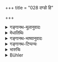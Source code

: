 +++
title = "028 दण्डो हि"

+++

<details><summary>गङ्गानथ-मूलानुवादः</summary>

Punishment, which is a tremendous force, hard to be controlled by persons with undisciplined minds, destroys the King who has swerved from duty, along with his relatives.—(28).
</details>

<details><summary>मेधातिथिः</summary>

**सुमहद्** यत् **तेजः** स **दण्डः** । **अकृतात्मभिः** शास्त्रेण गुरूपासनया सहजेन वा विनयेन ये ऽनभिविनीतास् तैर् **दुर्धरः**, न शक्यते सम्यक् प्रणेतुम् । नैवं मन्तव्यम्- "आज्ञामात्रेण दण्डः प्रणीयते, का तस्य दुर्धरता" । यतो यस् तत्र न जागर्ति प्रयत्नवान् न भवति तं प्रमादिनं **सबान्धवं** **दण्डो हन्ति** । न शरीरेण केवलेन राजा नश्यति, यावत् पुत्रपौत्राद्यन्वयेन सह ॥ ७.२८ ॥
</details>

<details><summary>गङ्गानथ-भाष्यानुवादः</summary>

Punishment is a tremendous force; and it cannot be properly administered by persons who have not been disciplined by the study of the scriptures and the service of teachers, or by inborn humility.

One should not entertain the idea that ‘punishment can be meted out by mere word of command, and there is no difficulty in controlling it; because if a King is not careful with regard to it, and does not devote special attention to it, he commits mistakes, and is, on that account, destroyed by the Punishment, along with hi relatives. The King is struck down not only physically by himself, but along with his whole family of sons and grandsons.—(28).
</details>

<details><summary>गङ्गानथ-टिप्पन्यः</summary>

This verse is quoted in *Vivādaratnākara* (p. 647) which adds that
punishment is called ‘*sumahattejaḥ*’ in the sense that it is extremely
sharp;—and in *Vivādacintāmaṇi* (p. 262), which says that ‘*bāndhava*’
here stands for the *son*,—and that ‘*sumahat tejaḥ*’ refers to its
forcible character.
</details>

<details><summary>भारुचिः</summary>

येषां स्वाभाविको विद्योपनीतश् च विनयस् ते कृतात्मानः । तैर् अयम् शको धारयितुम् । व्परीतं तस्माच् **चलितं दण्द एव सबान्धवं हन्ति** ॥ ७.२८ ॥
</details>

<details><summary>Bühler</summary>

028	Punishment (possesses) a very bright lustre, and is hard to be administered by men with unimproved minds; it strikes down the king who swerves from his duty, together with his relatives.
</details>
